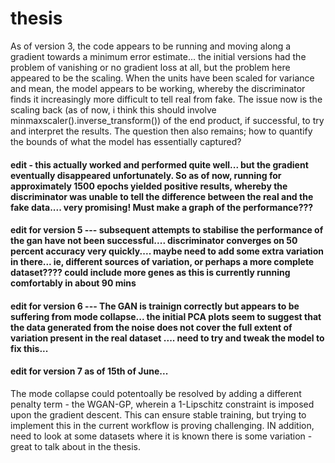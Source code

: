 # thesis

As of version 3, the code appears to be running and moving along a gradient towards a minimum error estimate... the initial versions had the problem of vanishing or no gradient loss at all, but the problem here appeared to be the scaling. When the units have been scaled for variance and mean, the model appears to be working, whereby the discriminator finds it increasingly more difficult to tell real from fake. The issue now is the scaling back (as of now, i think this should involve minmaxscaler().inverse_transform()) of the end product, if successful, to try and interpret the results. The question then also remains; how to quantify the bounds of what the model has essentially captured? 


#### edit - this actually worked and performed quite well... but the gradient eventually disappeared unfortunately. So as of now, running for approximately 1500 epochs yielded positive results, whereby the discriminator was unable to tell the difference between the real and the fake data.... very promising! Must make a graph of the performance??? 


#### edit for version 5 --- subsequent attempts to stabilise the performance of the gan have not been successful.... discriminator converges on 50 percent accuracy very quickly.... maybe need to add some extra variation in there... ie, different sources of variation, or perhaps a more complete dataset???? could include more genes as this is currently running comfortably in about 90 mins




#### edit for version 6 --- The GAN is trainign correctly but appears to be suffering from mode collapse... the initial PCA plots seem to suggest that the data generated from the noise does not cover the full extent of variation present in the real dataset .... need to try and tweak the model to fix this... 



#### edit for version 7 as of 15th of June... 
The mode collapse could potentoally be resolved by adding a different penalty term - the WGAN-GP, wherein a 1-Lipschitz constraint is imposed upon the gradient descent. This can ensure stable training, but trying to implement this in the current workflow is proving challenging. IN addition, need to look at some datasets where it is known there is some variation - great to talk about in the thesis. 
